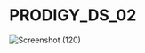 # PRODIGY_DS_02
![Screenshot (120)](https://github.com/pb-roshith/PRODIGY_DS_02/assets/103378908/d0f5792d-34c2-445b-952d-83a9c994712f)
